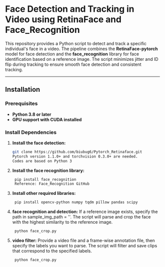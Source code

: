 # Face Detection and Tracking in Video using RetinaFace and Face_Recognition

This repository provides a Python script to detect and track a specific individual's face in a video. The pipeline combines the **RetinaFace-pytorch** model for face detection and the **face_recognition** library for face identification based on a reference image. The script minimizes jitter and ID flip during tracking to ensure smooth face detection and consistent tracking.

---

## Installation

### Prerequisites
- **Python 3.8 or later**
- **GPU support with CUDA installed**

### Install Dependencies

1. **Install the face detection:**
   ```bash
   git clone https://github.com/biubug6/Pytorch_Retinaface.git
   Pytorch version 1.1.0+ and torchvision 0.3.0+ are needed.
   Codes are based on Python 3
   
2. **Install the face recognition library:**
   ```bash
    pip install face_recognition
    Reference: Face_Recognition GitHub
   
3. **Install other required libraries:**
   ```bash
    pip install opencv-python numpy tqdm pillow pandas scipy

   
4. **face recognition and detection:**
If a reference image exists, specify the path in sample_img_path = ''. The script will parse and crop the face with the highest similarity to the reference image.

   ```bash
    python face_crop.py

6. **video filter:**
Provide a video file and a frame-wise annotation file, then specify the labels you want to parse. The script will filter and save clips that correspond to the specified labels.
   ```bash
    python face_crop.py
